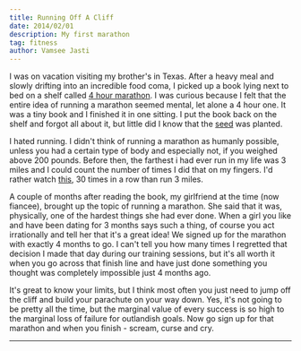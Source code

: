 ```yaml
---
title: Running Off A Cliff 
date: 2014/02/01
description: My first marathon
tag: fitness 
author: Vamsee Jasti
---
```



I was on vacation visiting my brother's in Texas. After a heavy meal and 
slowly drifting into an incredible food coma, I picked up a book lying next to bed on a shelf called <a href = "http://www.amazon.com/Four-Months-Four-hour-Marathon-Updated/dp/0399532595">4 hour marathon</a>.
I was curious because I felt that the entire idea of running a marathon seemed mental, let alone a 4 hour one.
It was a tiny book and I finished it in one sitting. I put the book back on the shelf and forgot all about it, but little did I know that the <a href ="http://www.youtube.com/watch?v=imamcajBEJs">seed</a> was planted.

I hated running. I didn't think of running a marathon as humanly possible, unless you had a certain type of body and especially not, if you weighed above 200 pounds. 
Before then, the farthest i had ever run in my life was 3 miles and I could count the number of times
I did that on my fingers. I'd rather watch <a href="http://www.youtube.com/watch?v=kfVsfOSbJY0&feature=kp">this</a>, 30 times in a row than run 3 miles.

A couple of months after reading the book, my girlfriend at the time (now fiancee), brought up the topic of running a marathon. She said that it was, physically, one of the hardest things she had ever done.
When a girl you like and have been dating for 3 months says such a thing, of course you act irrationally and tell her that it's a great idea!
We signed up for the marathon with exactly 4 months to go. I can't tell you how many times I
regretted that decision I made that day during our training sessions, but it's all worth it when you go across that finish line and have just done something you thought was completely 
impossible just 4 months ago. 

It's great to know your limits, but I think most often you just need to jump off the cliff and build your parachute on your way down.
Yes, it's not going to be pretty all the time, but the marginal value of every success is so high to  the marginal loss of failure for outlandish goals.
Now go sign up for that marathon and when you finish - scream, curse and cry.

---